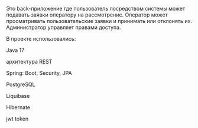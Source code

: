 Это back-приложение где пользователь посредством системы может подавать заявки оператору на рассмотрение.
Оператор может просматривать пользовательские заявки и принимать или отклонять их.
Администратор управляет правами доступа.

В проекте использовались: 

Java 17 

архитектура REST  

Spring: Boot, Security, JPA 

PostgreSQL  

Liquibase 

Hibernate 

jwt token
